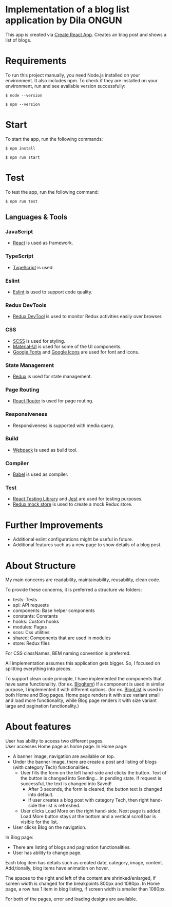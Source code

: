 # Implementation of a blog list application by Dila ONGUN

This app is created via [Create React App](https://create-react-app.dev/).
Creates an blog post and shows a list of blogs.

# Requirements

To run this project manually, you need Node.js installed on your environment. It also includes npm.
To check if they are installed on your environment, run and see available version successfully:

    $ node --version

    $ npm --version

# Start

To start the app, run the following commands:

    $ npm install

    $ npm run start

# Test

To test the app, run the following command:

    $ npm run test

## Languages & Tools

### JavaScript

- [React](http://facebook.github.io/react) is used as framework.

### TypeScript

- [TypeScript](https://www.typescriptlang.org/) is used.

### Eslint

- [Eslint](https://eslint.org/) is used to support code quality.

### Redux DevTools

- [Redux DevTool](https://github.com/reduxjs/redux-devtools) is used to monitor Redux activities easily over browser.

### CSS

- [SCSS](https://sass-lang.com/) is used for styling.
- [Material-UI](https://mui.com/) is used for some of the UI components.
- [Google Fonts](https://fonts.google.com/) and [Google Icons](https://fonts.google.com/icons) are used for font and icons.

### State Management

- [Redux](https://redux.js.org/) is used for state management.

### Page Routing

- [React Router](https://reactrouter.com/) is used for page routing.

### Responsiveness

- Responsiveness is supported with media query.

### Build

- [Webpack](https://webpack.js.org/) is used as build tool.

### Compiler

- [Babel](https://babeljs.io/) is used as compiler.

### Test

- [React Testing Library](https://testing-library.com/) and [Jest](https://jestjs.io/) are used for testing purposes.
- [Redux mock store](https://github.com/reduxjs/redux-mock-store) is used to create a mock Redux store.

# Further Improvements

- Additional eslint configurations might be useful in future.
- Additional features such as a new page to show details of a blog post.

# About Structure

My main concerns are readability, maintainability, reusability, clean code.

To provide these concerns, it is preferred a structure via folders:

- tests: Tests
- api: API requests
- components: Base helper components
- constants: Constants
- hooks: Custom hooks
- modules: Pages
- scss: Css utilities
- shared: Components that are used in modules
- store: Redux files

For CSS classNames, BEM naming convention is preferred.

All implementation assumes this application gets bigger. So, I focused on splitting everything into pieces.

To support clean code principle, I have implemented the components that have same functionality. (for ex. [BlogItem](https://github.com/dbtmn/assessment-blog-list/tree/main/src/shared/BlogItem))
If a component is used in similar purpose, I implemented it with different options. (for ex. [BlogList](https://github.com/dbtmn/assessment-blog-list/tree/main/src/shared/BlogList) is used in both Home and Blog pages. Home page renders it with size variant small and load more functionality, while Blog page renders it with size variant large and pagination functionality.)

# About features

User has ability to access two different pages. <br /> User accesses Home page as home page. In Home page:
- A banner image, navigation are available on top.
- Under the banner image, there are create a post and listing of blogs (with category Tech) functionalities.
    - User fills the form on the left hand-side and clicks the button. Text of the button is changed into Sending... in pending state. If request is successful, the text is changed into Saved! 
        - After 3 seconds, the form is cleared, the button text is changed into default.
        - If user creates a blog post with category Tech, then right hand-side the list is refreshed.
    - User clicks Load More on the right hand-side. Next page is added. Load More button stays at the bottom and a vertical scroll bar is visible for the list.
- User clicks Blog on the navigation. <br />

In Blog page:
- There are listing of blogs and pagination functionalities.
- User has ability to change page. <br />

Each blog item has details such as created date, category, image, content. Add,tionally, blog items have animation on hover.

The spaces to the right and left of the content are shrinked/enlarged, if screen width is changed for the breakpoints 800px and 1080px.
In Home page, a row has 1 item in blog listing, if screen width is smaller than 1080px.

For both of the pages, error and loading designs are available.